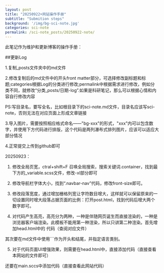 ```yaml
---
layout: post
title: "20250922+网站操作手册"
subtitle: "Submition steps"
background: '/img/bg-sci-note.jpg'
categories: sci-note
permalink: /sci-note_posts/20250922-note/
---
```

此笔记作为维护和更新博客的操作手册：

##更新Log

1.复制_posts文件夹中的md文件

2.修改复制后的md文件中的开头front matter部分，可选择修改副标题和标题;categories根据Log的分类进行修改;permalink中根据需求进行修改，例如分类不同，就修改“分类_posts/日期-log”.如果是科研笔记，那么可以根据心情和内容自行修改内容

PS:写目录名，要写全名，比如根目录下的sci-note.md文件，目录名应该写sci-note，否则无法在对应页面上形成文章链接

3.导入图片，需要按照相应格式命名——"bg-xxx"的形式，"xxx"内可以包含数字，并使用下方代码进行排版，这个代码是两列瀑布式排列图片，应该可以适应大部分情况

4.正常提交上传到github即可


20250923：

1. 修改全局页宽，ctral+shift+F 召唤全局搜索，搜索关键词.container，找到最下方的_variable.scss文件，修改-xl部分即可
2. 修改导航栏字体大小，找到“.navbar-nav”代码，修改front-size即可。    
3. 修改段落宽度，通过增加栅格列宽让字符数目增大，这样就可以保留原来的一切设置同时增大段落占据页面的比例：打开post.html，找到代码后增大两个数字即可。

   <div class="col-lg-8 col-md-10 mx-auto"> 



4. 对代码产生高亮，高亮分为两种，一种是伴随网页诞生而直接渲染的，一种是浏览器客户端渲染。此模板不能用第一种渲染，所以只讲第二种渲染。首先增加head.html中的
代码（查阅对应文件）

其次要在md文件中使用```作为开头和结尾，并指定语言类别。


5. 对于代码页面UI增强效果，则需要在head.html中，直接添加代码（直接查看本网站的文件即可）

还要在main.sccs中添加代码（直接查看此网站代码）




















<!-- <div style="
  column-count: 2;
  column-gap: 5px;
  max-width: 700px;
  margin: 0 auto;
">
  <img src="/img/bg-run.jpg" style="width:100%; margin-bottom:5px;">
  <img src="/img/bg-run1.jpg" style="width:100%; margin-bottom:5px;">
  <img src="/img/bg-run2.jpg" style="width:100%; margin-bottom:5px;">
  <img src="/img/bg-run3.jpg" style="width:100%; margin-bottom:5px;">
  <img src="/img/bg-run4.jpg" style="width:100%; margin-bottom:5px;">
</div>
-->
